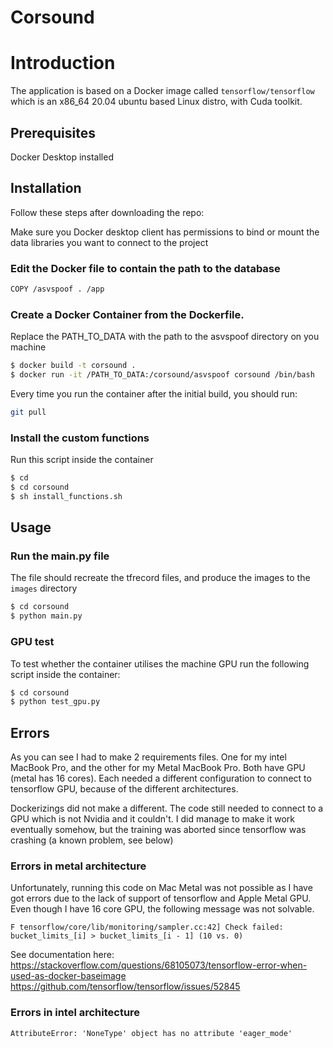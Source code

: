 # Corsound

# Introduction
The application is based on a Docker image called `tensorflow/tensorflow`
which is an x86_64 20.04 ubuntu based Linux distro, with Cuda toolkit.


## Prerequisites 
Docker Desktop installed



## Installation

Follow these steps after downloading the repo:

Make sure you Docker desktop client has permissions to bind or mount the data libraries you want to connect to the project


### Edit the Docker file to contain the path to the database 
````bash
COPY /asvspoof . /app
````
### Create a Docker Container from the Dockerfile. 
Replace the PATH_TO_DATA with the path to the asvspoof directory on you machine
````bash
$ docker build -t corsound .
$ docker run -it /PATH_TO_DATA:/corsound/asvspoof corsound /bin/bash    
````

Every time you run the container after the initial build, you should run:

```bash
git pull
```
### Install the custom functions 
Run this script inside the container
````bash
$ cd
$ cd corsound
$ sh install_functions.sh
````

## Usage
### Run the main.py file
The file should recreate the tfrecord files, and produce the images to the `images` directory
````bash
$ cd corsound
$ python main.py
````

### GPU test
To test whether the container utilises the machine GPU run the following script inside the container:
````bash
$ cd corsound
$ python test_gpu.py
````

## Errors
As you can see I had to make 2 requirements files. 
One for my intel MacBook Pro, and the other for my Metal MacBook Pro.
Both have GPU (metal has 16 cores). Each needed a different configuration to connect to tensorflow
GPU, because of the different architectures.

Dockerizings did not make a different. The code still needed to connect 
to a GPU which is not Nvidia and it couldn't. 
I did manage to make it work eventually somehow, but the training 
was aborted since tensorflow was crashing (a known problem, see below)

### Errors in metal architecture 
Unfortunately, running this code on Mac Metal was not possible as I have got errors
due to the lack of support of tensorflow and Apple Metal GPU.
Even though I have 16 core GPU, the following message was not solvable.

``F tensorflow/core/lib/monitoring/sampler.cc:42] Check failed: bucket_limits_[i] > bucket_limits_[i - 1] (10 vs. 0)
``

See documentation here:
https://stackoverflow.com/questions/68105073/tensorflow-error-when-used-as-docker-baseimage
https://github.com/tensorflow/tensorflow/issues/52845

### Errors in intel architecture



```azure
AttributeError: 'NoneType' object has no attribute 'eager_mode'
```